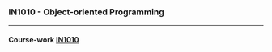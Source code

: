 ### IN1010 - Object-oriented Programming
---
#### Course-work [IN1010](https://www.uio.no/studier/emner/matnat/ifi/IN1010/)
